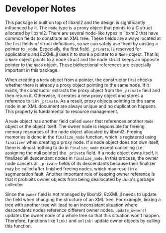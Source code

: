 Developer Notes
===============

This package is built on top of libxml2 and the design is significantly
influenced by it. The `Node` type is a proxy object that points to a C struct
allocated by libxml2. There are several node-like types in libxml2 that have
common fields to constitute an XML tree. These fields are always located at the
first fields of struct definitions, so we can safely use them by casting a
pointer to `_Node`. Especially, the first field, `_private`, is reserved for
applications and EzXML.jl uses it to store a pointer to a `Node` object. That
is, a `Node` object points to a node struct and the node struct keeps an
opposite pointer to the `Node` object. These bidirectional references are
especially important in this package.

When creating a `Node` object from a pointer, the constructor first checks
whether there is already a proxy object pointing to the same node. If it exists,
the constructor extracts the proxy object from the `_private` field and then
return it. Otherwise, it creates a new proxy object and stores a reference to
it in `_private`. As a result, proxy objects pointing to the same node in an
XML document are always unique and no duplication happens. This property is
fundamental to resource management.

A `Node` object has another field called `owner` that references another `Node`
object or the object itself. The owner node is responsible for freeing memory
resources of the node object allocated by libxml2. Freeing memories is done in
the `finalize_node` function, which is registered using `finalizer` when
creating a proxy node. If a node object does not own itself, there is almost
nothing to do in `finalize_node` except canceling (i.e. assigning the null
pointer) the `_private` field.  If a node object owns itself, it finalized all
descendant nodes in `finalize_node`.  In this process, the owner node cancels
all `_private` fields of its descendants because their finalizer may be called
after finished freeing nodes, which may result in a segmentation fault. Another
important role of keeping owner reference is that it prohibits owner objects
from being deallocated by Julia's garbage collecter.

Since the `owner` field is not managed by libxml2, EzXML.jl needs to update the
field when changing the structure of an XML tree. For example, linking a tree
with another tree will lead to an inconsistent situation where descendants nodes
reference different owner nodes. `update_owners!` updates the owner node of a
whole tree so that this situation won't happen. Therefore, functions like
`link!` and `unlink!` update owner objects by calling this function.
